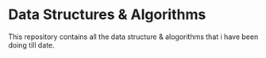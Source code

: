 # Data Structures & Algorithms 
This repository contains all the data structure & alogorithms that i have been doing till date. 
